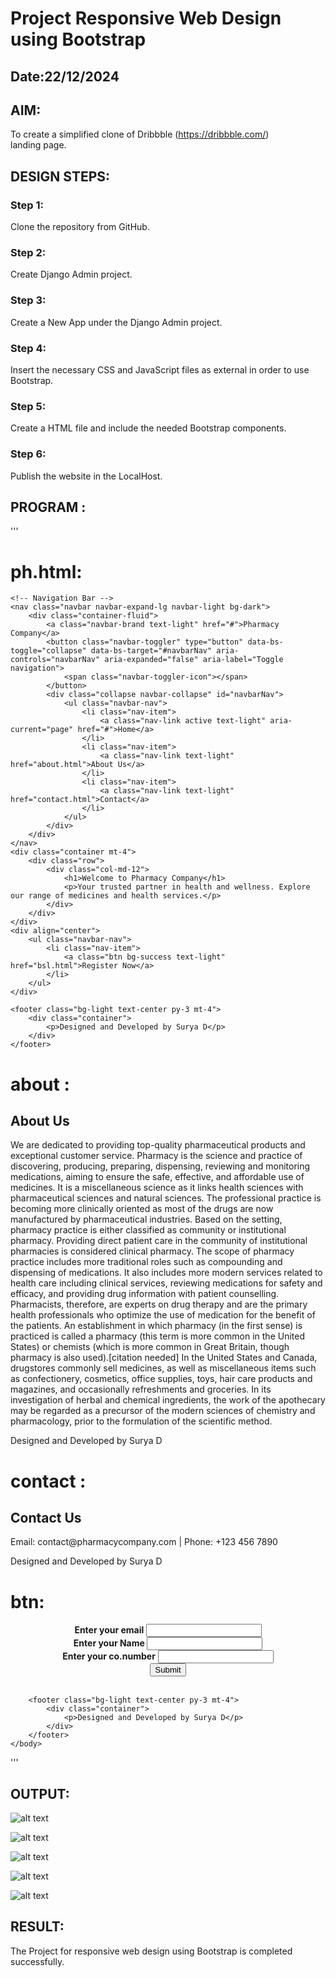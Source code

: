 # Project Responsive Web Design using Bootstrap
## Date:22/12/2024

## AIM:
To create a simplified clone of Dribbble (https://dribbble.com/) landing page.


## DESIGN STEPS:

### Step 1:
Clone the repository from GitHub.

### Step 2:
Create Django Admin project.

### Step 3:
Create a New App under the Django Admin project.

### Step 4:
Insert the necessary CSS and JavaScript files as external in order to use Bootstrap.

### Step 5:
Create a HTML file and include the needed Bootstrap components.

### Step 6:
Publish the website in the LocalHost.

## PROGRAM :

'''
# ph.html:
<html>
<head>
    <title>Pharmacy Company</title>
    <link href="https://cdn.jsdelivr.net/npm/bootstrap@5.3.3/dist/css/bootstrap.min.css" rel="stylesheet">
    <script src="https://cdn.jsdelivr.net/npm/bootstrap@5.3.3/dist/js/bootstrap.bundle.min.js"></script>
    <style>header {
        background-image: url('Screenshot 2024-12-17 191121.png');
        background-size: cover;
        color: white;
        text-align: center;
        padding: 50px 20px;
    }</style>
</head>
<body>

    <!-- Navigation Bar -->
    <nav class="navbar navbar-expand-lg navbar-light bg-dark">
        <div class="container-fluid">
            <a class="navbar-brand text-light" href="#">Pharmacy Company</a>
            <button class="navbar-toggler" type="button" data-bs-toggle="collapse" data-bs-target="#navbarNav" aria-controls="navbarNav" aria-expanded="false" aria-label="Toggle navigation">
                <span class="navbar-toggler-icon"></span>
            </button>
            <div class="collapse navbar-collapse" id="navbarNav">
                <ul class="navbar-nav">
                    <li class="nav-item">
                        <a class="nav-link active text-light" aria-current="page" href="#">Home</a>
                    </li>
                    <li class="nav-item">
                        <a class="nav-link text-light" href="about.html">About Us</a>
                    </li>
                    <li class="nav-item">
                        <a class="nav-link text-light" href="contact.html">Contact</a>
                    </li>
                </ul>
            </div>
        </div>
    </nav>
    <div class="container mt-4">
        <div class="row">
            <div class="col-md-12">
                <h1>Welcome to Pharmacy Company</h1>
                <p>Your trusted partner in health and wellness. Explore our range of medicines and health services.</p>
            </div>
        </div>
    </div>
    <div align="center">
        <ul class="navbar-nav">
            <li class="nav-item">
                <a class="btn bg-success text-light" href="bsl.html">Register Now</a>
            </li>
        </ul>
    </div>

    <footer class="bg-light text-center py-3 mt-4">
        <div class="container">
            <p>Designed and Developed by Surya D</p>
        </div>
    </footer>

</body>
</html>

# about :

<html>
    <body>
        <div class="row mt-4" id="about">
            <div class="col-md-12">
                <h2>About Us</h2>
                <p>We are dedicated to providing top-quality pharmaceutical products and exceptional customer service.
                    Pharmacy is the science and practice of discovering, producing, preparing, dispensing, reviewing and monitoring medications, aiming to ensure the safe, effective, and affordable use of medicines. It is a miscellaneous science as it links health sciences with pharmaceutical sciences and natural sciences. The professional practice is becoming more clinically oriented as most of the drugs are now manufactured by pharmaceutical industries. Based on the setting, pharmacy practice is either classified as community or institutional pharmacy. Providing direct patient care in the community of institutional pharmacies is considered clinical pharmacy.
                    The scope of pharmacy practice includes more traditional roles such as compounding and dispensing of medications. It also includes more modern services related to health care including clinical services, reviewing medications for safety and efficacy, and providing drug information with patient counselling. Pharmacists, therefore, are experts on drug therapy and are the primary health professionals who optimize the use of medication for the benefit of the patients.
                    An establishment in which pharmacy (in the first sense) is practiced is called a pharmacy (this term is more common in the United States) or chemists (which is more common in Great Britain, though pharmacy is also used).[citation needed] In the United States and Canada, drugstores commonly sell medicines, as well as miscellaneous items such as confectionery, cosmetics, office supplies, toys, hair care products and magazines, and occasionally refreshments and groceries.
                    In its investigation of herbal and chemical ingredients, the work of the apothecary may be regarded as a precursor of the modern sciences of chemistry and pharmacology, prior to the formulation of the scientific method.
                </p>
            </div>
        </div>
        <footer class="bg-light text-center py-3 mt-4">
            <div class="container">
                <p>Designed and Developed by Surya D</p>
            </div>
        </footer>
    </body>
</html>

# contact :

<html>
    <body>
        <div class="row mt-4" id="contact">
            <div class="col-md-12">
                <h2>Contact Us</h2>
                <p>Email: contact@pharmacycompany.com | Phone: +123 456 7890</p>
            </div>
        </div>
        <footer class="bg-light text-center py-3 mt-4">
            <div class="container">
                <p>Designed and Developed by Surya D</p>
            </div>
        </footer>
    </body>
</html>

# btn:

<html>
    <head>
        <link href="https://cdn.jsdelivr.net/npm/bootstrap@5.3.3/dist/css/bootstrap.min.css" rel="stylesheet">
        <script src="https://cdn.jsdelivr.net/npm/bootstrap@5.3.3/dist/js/bootstrap.bundle.min.js"></script>
    </head>
    <body>
        <script>
            function sfn()
            {
                document.getElementById("result").innerText="Registration Successful";
            }
        </script>
        <div align="center">
            <b>Enter your email </b>
            <input type="email" id="e1"><br>
            <b>Enter your Name </b>
            <input type="text" id="un"><br>
            <b>Enter your co.number</b>
            <input type="number" id="n"><br>
            <div align="center">
                <button class="btn btn-success" onclick="sfn()">Submit</button>
            </div><br>
            <b><p align="center" id="result"></p></b>
        </div>

        <footer class="bg-light text-center py-3 mt-4">
            <div class="container">
                <p>Designed and Developed by Surya D</p>
            </div>
        </footer>
    </body>

</html>

'''


## OUTPUT:

![alt text](<Screenshot 2024-12-25 172731.png>)

![alt text](<Screenshot 2024-12-25 172809.png>) 

![alt text](<Screenshot 2024-12-25 173739.png>)

![alt text](<Screenshot 2024-12-25 172838.png>) 

![alt text](<Screenshot 2024-12-25 173251.png>)

## RESULT:
The Project for responsive web design using Bootstrap is completed successfully.
